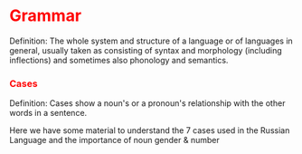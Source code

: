 <div class="container">
 <h1 style="color:red;">Grammar</h1>
<p> Definition: The whole system and structure of a language or of languages in general, usually taken as consisting of syntax and morphology (including inflections) and sometimes also phonology and semantics. </p>
<tr>
<h3 style="color:red;" >Cases</h3>
 <p> Definition: Cases show a noun's or a pronoun's relationship with the other words in a sentence. 
<p>Here we have some material to understand the 7 cases used in the Russian Language and the importance of noun gender & number</p>
</div>
